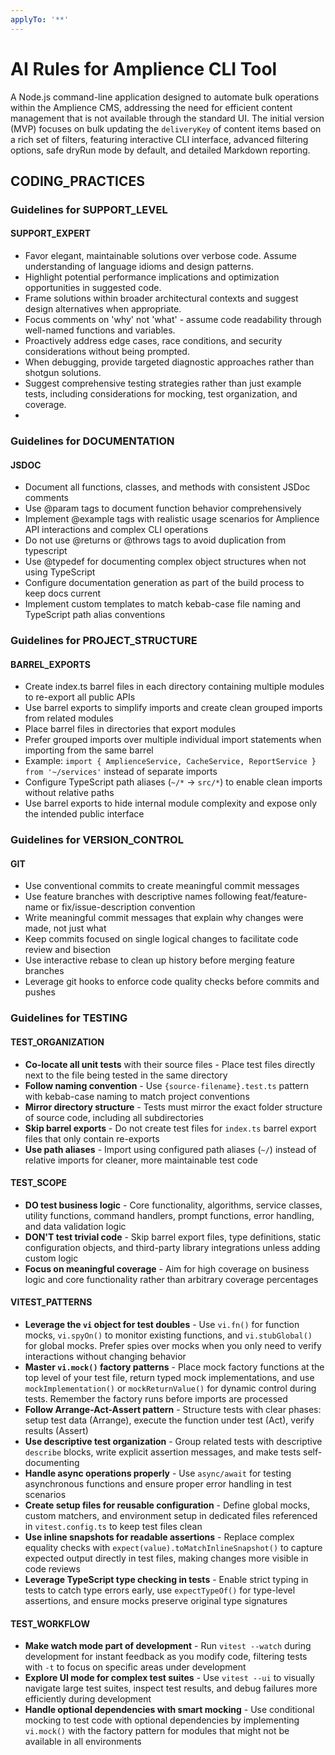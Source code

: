 ```yaml
---
applyTo: '**'
---
```


# AI Rules for Amplience CLI Tool

A Node.js command-line application designed to automate bulk operations within
the Amplience CMS, addressing the need for efficient content management that is
not available through the standard UI. The initial version (MVP) focuses on bulk
updating the `deliveryKey` of content items based on a rich set of filters,
featuring interactive CLI interface, advanced filtering options, safe dryRun
mode by default, and detailed Markdown reporting.

## CODING_PRACTICES

### Guidelines for SUPPORT_LEVEL

#### SUPPORT_EXPERT

- Favor elegant, maintainable solutions over verbose code. Assume understanding
  of language idioms and design patterns.
- Highlight potential performance implications and optimization opportunities in
  suggested code.
- Frame solutions within broader architectural contexts and suggest design
  alternatives when appropriate.
- Focus comments on 'why' not 'what' - assume code readability through
  well-named functions and variables.
- Proactively address edge cases, race conditions, and security considerations
  without being prompted.
- When debugging, provide targeted diagnostic approaches rather than shotgun
  solutions.
- Suggest comprehensive testing strategies rather than just example tests,
  including considerations for mocking, test organization, and coverage.
-

### Guidelines for DOCUMENTATION

#### JSDOC

- Document all functions, classes, and methods with consistent JSDoc comments
- Use @param tags to document function behavior comprehensively
- Implement @example tags with realistic usage scenarios for Amplience API
  interactions and complex CLI operations
- Do not use @returns or @throws tags to avoid duplication from typescript
- Use @typedef for documenting complex object structures when not using
  TypeScript
- Configure documentation generation as part of the build process to keep docs
  current
- Implement custom templates to match kebab-case file naming and TypeScript path
  alias conventions

### Guidelines for PROJECT_STRUCTURE

#### BARREL_EXPORTS

- Create index.ts barrel files in each directory containing multiple modules to
  re-export all public APIs
- Use barrel exports to simplify imports and create clean grouped imports from
  related modules
- Place barrel files in directories that export modules
- Prefer grouped imports over multiple individual import statements when
  importing from the same barrel
- Example:
  `import { AmplienceService, CacheService, ReportService } from '~/services'`
  instead of separate imports
- Configure TypeScript path aliases (`~/*` → `src/*`) to enable clean imports
  without relative paths
- Use barrel exports to hide internal module complexity and expose only the
  intended public interface

### Guidelines for VERSION_CONTROL

#### GIT

- Use conventional commits to create meaningful commit messages
- Use feature branches with descriptive names following feat/feature-name or
  fix/issue-description convention
- Write meaningful commit messages that explain why changes were made, not just
  what
- Keep commits focused on single logical changes to facilitate code review and
  bisection
- Use interactive rebase to clean up history before merging feature branches
- Leverage git hooks to enforce code quality checks before commits and pushes

### Guidelines for TESTING

#### TEST_ORGANIZATION

- **Co-locate all unit tests** with their source files - Place test files
  directly next to the file being tested in the same directory
- **Follow naming convention** - Use `{source-filename}.test.ts` pattern with
  kebab-case naming to match project conventions
- **Mirror directory structure** - Tests must mirror the exact folder structure
  of source code, including all subdirectories
- **Skip barrel exports** - Do not create test files for `index.ts` barrel
  export files that only contain re-exports
- **Use path aliases** - Import using configured path aliases (`~/`) instead of
  relative imports for cleaner, more maintainable test code

#### TEST_SCOPE

- **DO test business logic** - Core functionality, algorithms, service classes,
  utility functions, command handlers, prompt functions, error handling, and
  data validation logic
- **DON'T test trivial code** - Skip barrel export files, type definitions,
  static configuration objects, and third-party library integrations unless
  adding custom logic
- **Focus on meaningful coverage** - Aim for high coverage on business logic and
  core functionality rather than arbitrary coverage percentages

#### VITEST_PATTERNS

- **Leverage the `vi` object for test doubles** - Use `vi.fn()` for function
  mocks, `vi.spyOn()` to monitor existing functions, and `vi.stubGlobal()` for
  global mocks. Prefer spies over mocks when you only need to verify
  interactions without changing behavior
- **Master `vi.mock()` factory patterns** - Place mock factory functions at the
  top level of your test file, return typed mock implementations, and use
  `mockImplementation()` or `mockReturnValue()` for dynamic control during
  tests. Remember the factory runs before imports are processed
- **Follow Arrange-Act-Assert pattern** - Structure tests with clear phases:
  setup test data (Arrange), execute the function under test (Act), verify
  results (Assert)
- **Use descriptive test organization** - Group related tests with descriptive
  `describe` blocks, write explicit assertion messages, and make tests
  self-documenting
- **Handle async operations properly** - Use `async/await` for testing
  asynchronous functions and ensure proper error handling in test scenarios
- **Create setup files for reusable configuration** - Define global mocks,
  custom matchers, and environment setup in dedicated files referenced in
  `vitest.config.ts` to keep test files clean
- **Use inline snapshots for readable assertions** - Replace complex equality
  checks with `expect(value).toMatchInlineSnapshot()` to capture expected output
  directly in test files, making changes more visible in code reviews
- **Leverage TypeScript type checking in tests** - Enable strict typing in tests
  to catch type errors early, use `expectTypeOf()` for type-level assertions,
  and ensure mocks preserve original type signatures

#### TEST_WORKFLOW

- **Make watch mode part of development** - Run `vitest --watch` during
  development for instant feedback as you modify code, filtering tests with `-t`
  to focus on specific areas under development
- **Explore UI mode for complex test suites** - Use `vitest --ui` to visually
  navigate large test suites, inspect test results, and debug failures more
  efficiently during development
- **Handle optional dependencies with smart mocking** - Use conditional mocking
  to test code with optional dependencies by implementing `vi.mock()` with the
  factory pattern for modules that might not be available in all environments
